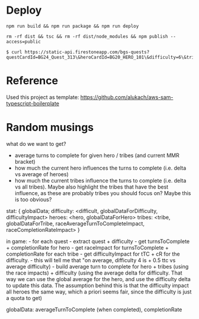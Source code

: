 # Deploy

```
npm run build && npm run package && npm run deploy

rm -rf dist && tsc && rm -rf dist/node_modules && npm publish --access=public
```

```
$ curl https://static-api.firestoneapp.com/bgs-quests?questCardId=BG24_Quest_313\&heroCardId=BG20_HERO_101\&difficulty=6\&tribes=14,18,20,43,92\&mmrPercentile=100
```

# Reference

Used this project as template: https://github.com/alukach/aws-sam-typescript-boilerplate

# Random musings

what do we want to get?

-   average turns to complete for given hero / tribes (and current MMR bracket)
-   how much the current hero influences the turns to complete (i.e. delta vs average of heroes)
-   how much the current tribes influence the turns to complete (i.e. delta vs all tribes). Maybe also highlight the tribes that have the best influence, as these are probably tribes you should focus on? Maybe this is too obvious?

stat: {
globalData;
difficulty: <difficult, globalDataForDifficulty, difficultyImpact>
heroes: <hero, globalDataForHero>
tribes: <tribe, globalDataForTribe, raceAverageTurnToCompleteImpact, raceCompletionRateImpact>
}

in game: - for each quest - extract quest + difficulty - get turnsToComplete + completionRate for hero - get raceImpact for turnsToComplete + completionRate for each tribe - get difficultyImpact for tTC + cR for the difficulty. - this will tell me that "on average, difficulty 4 is + 0.5 ttc vs average difficulty) - build average turn to complete for hero + tribes (using the race impacts) + difficulty (using the average delta for difficulty. That way we can use the global average for the hero, and use the difficulty delta to update this data. The assumption behind this is that the difficulty impact all heroes the same way, which a priori seems fair, since the difficulty is just a quota to get)

globalData: averageTurnToComplete (when completed), completionRate

```

```
